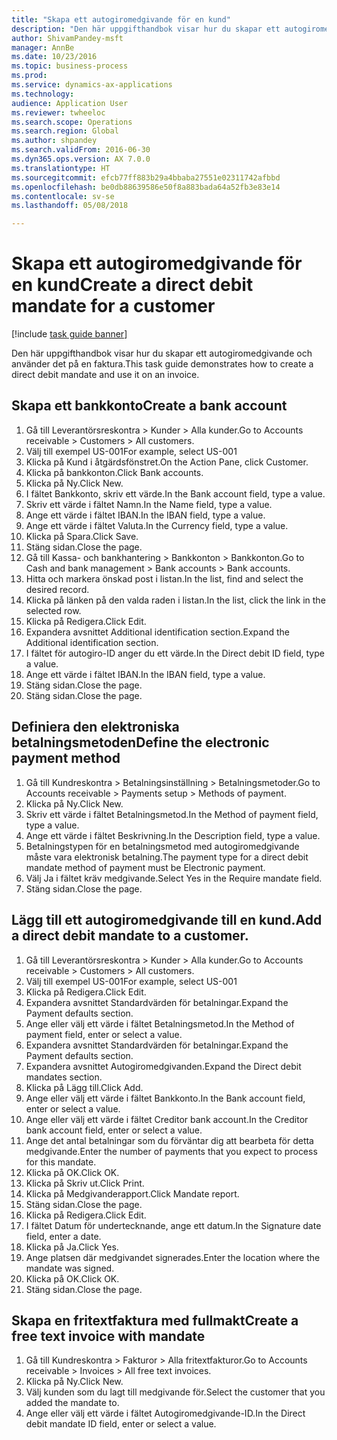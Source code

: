 ```yaml
--- 
title: "Skapa ett autogiromedgivande för en kund"
description: "Den här uppgifthandbok visar hur du skapar ett autogiromedgivande och använder det på en faktura."
author: ShivamPandey-msft
manager: AnnBe
ms.date: 10/23/2016
ms.topic: business-process
ms.prod: 
ms.service: dynamics-ax-applications
ms.technology: 
audience: Application User
ms.reviewer: twheeloc
ms.search.scope: Operations
ms.search.region: Global
ms.author: shpandey
ms.search.validFrom: 2016-06-30
ms.dyn365.ops.version: AX 7.0.0
ms.translationtype: HT
ms.sourcegitcommit: efcb77ff883b29a4bbaba27551e02311742afbbd
ms.openlocfilehash: be0db88639586e50f8a883bada64a52fb3e83e14
ms.contentlocale: sv-se
ms.lasthandoff: 05/08/2018

---
```

# <a name="create-a-direct-debit-mandate-for-a-customer"></a><span data-ttu-id="4e408-103">Skapa ett autogiromedgivande för en kund</span><span class="sxs-lookup"><span data-stu-id="4e408-103">Create a direct debit mandate for a customer</span></span>

[!include [task guide banner](../../includes/task-guide-banner.md)]

<span data-ttu-id="4e408-104">Den här uppgifthandbok visar hur du skapar ett autogiromedgivande och använder det på en faktura.</span><span class="sxs-lookup"><span data-stu-id="4e408-104">This task guide demonstrates how to create a direct debit mandate and use it on an invoice.</span></span>


## <a name="create-a-bank-account"></a><span data-ttu-id="4e408-105">Skapa ett bankkonto</span><span class="sxs-lookup"><span data-stu-id="4e408-105">Create a bank account</span></span>
1. <span data-ttu-id="4e408-106">Gå till Leverantörsreskontra > Kunder > Alla kunder.</span><span class="sxs-lookup"><span data-stu-id="4e408-106">Go to Accounts receivable > Customers > All customers.</span></span>
2. <span data-ttu-id="4e408-107">Välj till exempel US-001</span><span class="sxs-lookup"><span data-stu-id="4e408-107">For example, select US-001</span></span>
3. <span data-ttu-id="4e408-108">Klicka på Kund i åtgärdsfönstret.</span><span class="sxs-lookup"><span data-stu-id="4e408-108">On the Action Pane, click Customer.</span></span>
4. <span data-ttu-id="4e408-109">Klicka på bankkonton.</span><span class="sxs-lookup"><span data-stu-id="4e408-109">Click Bank accounts.</span></span>
5. <span data-ttu-id="4e408-110">Klicka på Ny.</span><span class="sxs-lookup"><span data-stu-id="4e408-110">Click New.</span></span>
6. <span data-ttu-id="4e408-111">I fältet Bankkonto, skriv ett värde.</span><span class="sxs-lookup"><span data-stu-id="4e408-111">In the Bank account field, type a value.</span></span>
7. <span data-ttu-id="4e408-112">Skriv ett värde i fältet Namn.</span><span class="sxs-lookup"><span data-stu-id="4e408-112">In the Name field, type a value.</span></span>
8. <span data-ttu-id="4e408-113">Ange ett värde i fältet IBAN.</span><span class="sxs-lookup"><span data-stu-id="4e408-113">In the IBAN field, type a value.</span></span>
9. <span data-ttu-id="4e408-114">Ange ett värde i fältet Valuta.</span><span class="sxs-lookup"><span data-stu-id="4e408-114">In the Currency field, type a value.</span></span>
10. <span data-ttu-id="4e408-115">Klicka på Spara.</span><span class="sxs-lookup"><span data-stu-id="4e408-115">Click Save.</span></span>
11. <span data-ttu-id="4e408-116">Stäng sidan.</span><span class="sxs-lookup"><span data-stu-id="4e408-116">Close the page.</span></span>
12. <span data-ttu-id="4e408-117">Gå till Kassa- och bankhantering > Bankkonton > Bankkonton.</span><span class="sxs-lookup"><span data-stu-id="4e408-117">Go to Cash and bank management > Bank accounts > Bank accounts.</span></span>
13. <span data-ttu-id="4e408-118">Hitta och markera önskad post i listan.</span><span class="sxs-lookup"><span data-stu-id="4e408-118">In the list, find and select the desired record.</span></span>
14. <span data-ttu-id="4e408-119">Klicka på länken på den valda raden i listan.</span><span class="sxs-lookup"><span data-stu-id="4e408-119">In the list, click the link in the selected row.</span></span>
15. <span data-ttu-id="4e408-120">Klicka på Redigera.</span><span class="sxs-lookup"><span data-stu-id="4e408-120">Click Edit.</span></span>
16. <span data-ttu-id="4e408-121">Expandera avsnittet Additional identification section.</span><span class="sxs-lookup"><span data-stu-id="4e408-121">Expand the Additional identification section.</span></span>
17. <span data-ttu-id="4e408-122">I fältet för autogiro-ID anger du ett värde.</span><span class="sxs-lookup"><span data-stu-id="4e408-122">In the Direct debit ID field, type a value.</span></span>
18. <span data-ttu-id="4e408-123">Ange ett värde i fältet IBAN.</span><span class="sxs-lookup"><span data-stu-id="4e408-123">In the IBAN field, type a value.</span></span>
19. <span data-ttu-id="4e408-124">Stäng sidan.</span><span class="sxs-lookup"><span data-stu-id="4e408-124">Close the page.</span></span>
20. <span data-ttu-id="4e408-125">Stäng sidan.</span><span class="sxs-lookup"><span data-stu-id="4e408-125">Close the page.</span></span>

## <a name="define-the-electronic-payment-method"></a><span data-ttu-id="4e408-126">Definiera den elektroniska betalningsmetoden</span><span class="sxs-lookup"><span data-stu-id="4e408-126">Define the electronic payment method</span></span>
1. <span data-ttu-id="4e408-127">Gå till Kundreskontra > Betalningsinställning > Betalningsmetoder.</span><span class="sxs-lookup"><span data-stu-id="4e408-127">Go to Accounts receivable > Payments setup > Methods of payment.</span></span>
2. <span data-ttu-id="4e408-128">Klicka på Ny.</span><span class="sxs-lookup"><span data-stu-id="4e408-128">Click New.</span></span>
3. <span data-ttu-id="4e408-129">Skriv ett värde i fältet Betalningsmetod.</span><span class="sxs-lookup"><span data-stu-id="4e408-129">In the Method of payment field, type a value.</span></span>
4. <span data-ttu-id="4e408-130">Ange ett värde i fältet Beskrivning.</span><span class="sxs-lookup"><span data-stu-id="4e408-130">In the Description field, type a value.</span></span>
5. <span data-ttu-id="4e408-131">Betalningstypen för en betalningsmetod med autogiromedgivande måste vara elektronisk betalning.</span><span class="sxs-lookup"><span data-stu-id="4e408-131">The payment type for a direct debit mandate method of payment must be Electronic payment.</span></span>
6. <span data-ttu-id="4e408-132">Välj Ja i fältet kräv medgivande.</span><span class="sxs-lookup"><span data-stu-id="4e408-132">Select Yes in the Require mandate field.</span></span>
7. <span data-ttu-id="4e408-133">Stäng sidan.</span><span class="sxs-lookup"><span data-stu-id="4e408-133">Close the page.</span></span>

## <a name="add-a-direct-debit-mandate-to-a-customer"></a><span data-ttu-id="4e408-134">Lägg till ett autogiromedgivande till en kund.</span><span class="sxs-lookup"><span data-stu-id="4e408-134">Add a direct debit mandate to a customer.</span></span>
1. <span data-ttu-id="4e408-135">Gå till Leverantörsreskontra > Kunder > Alla kunder.</span><span class="sxs-lookup"><span data-stu-id="4e408-135">Go to Accounts receivable > Customers > All customers.</span></span>
2. <span data-ttu-id="4e408-136">Välj till exempel US-001</span><span class="sxs-lookup"><span data-stu-id="4e408-136">For example, select US-001</span></span>
3. <span data-ttu-id="4e408-137">Klicka på Redigera.</span><span class="sxs-lookup"><span data-stu-id="4e408-137">Click Edit.</span></span>
4. <span data-ttu-id="4e408-138">Expandera avsnittet Standardvärden för betalningar.</span><span class="sxs-lookup"><span data-stu-id="4e408-138">Expand the Payment defaults section.</span></span>
5. <span data-ttu-id="4e408-139">Ange eller välj ett värde i fältet Betalningsmetod.</span><span class="sxs-lookup"><span data-stu-id="4e408-139">In the Method of payment field, enter or select a value.</span></span>
6. <span data-ttu-id="4e408-140">Expandera avsnittet Standardvärden för betalningar.</span><span class="sxs-lookup"><span data-stu-id="4e408-140">Expand the Payment defaults section.</span></span>
7. <span data-ttu-id="4e408-141">Expandera avsnittet Autogiromedgivanden.</span><span class="sxs-lookup"><span data-stu-id="4e408-141">Expand the Direct debit mandates section.</span></span>
8. <span data-ttu-id="4e408-142">Klicka på Lägg till.</span><span class="sxs-lookup"><span data-stu-id="4e408-142">Click Add.</span></span>
9. <span data-ttu-id="4e408-143">Ange eller välj ett värde i fältet Bankkonto.</span><span class="sxs-lookup"><span data-stu-id="4e408-143">In the Bank account field, enter or select a value.</span></span>
10. <span data-ttu-id="4e408-144">Ange eller välj ett värde i fältet Creditor bank account.</span><span class="sxs-lookup"><span data-stu-id="4e408-144">In the Creditor bank account field, enter or select a value.</span></span>
11. <span data-ttu-id="4e408-145">Ange det antal betalningar som du förväntar dig att bearbeta för detta medgivande.</span><span class="sxs-lookup"><span data-stu-id="4e408-145">Enter the number of payments that you expect to process for this mandate.</span></span>
12. <span data-ttu-id="4e408-146">Klicka på OK.</span><span class="sxs-lookup"><span data-stu-id="4e408-146">Click OK.</span></span>
13. <span data-ttu-id="4e408-147">Klicka på Skriv ut.</span><span class="sxs-lookup"><span data-stu-id="4e408-147">Click Print.</span></span>
14. <span data-ttu-id="4e408-148">Klicka på Medgivanderapport.</span><span class="sxs-lookup"><span data-stu-id="4e408-148">Click Mandate report.</span></span>
15. <span data-ttu-id="4e408-149">Stäng sidan.</span><span class="sxs-lookup"><span data-stu-id="4e408-149">Close the page.</span></span>
16. <span data-ttu-id="4e408-150">Klicka på Redigera.</span><span class="sxs-lookup"><span data-stu-id="4e408-150">Click Edit.</span></span>
17. <span data-ttu-id="4e408-151">I fältet Datum för undertecknande, ange ett datum.</span><span class="sxs-lookup"><span data-stu-id="4e408-151">In the Signature date field, enter a date.</span></span>
18. <span data-ttu-id="4e408-152">Klicka på Ja.</span><span class="sxs-lookup"><span data-stu-id="4e408-152">Click Yes.</span></span>
19. <span data-ttu-id="4e408-153">Ange platsen där medgivandet signerades.</span><span class="sxs-lookup"><span data-stu-id="4e408-153">Enter the location where the mandate was signed.</span></span>
20. <span data-ttu-id="4e408-154">Klicka på OK.</span><span class="sxs-lookup"><span data-stu-id="4e408-154">Click OK.</span></span>
21. <span data-ttu-id="4e408-155">Stäng sidan.</span><span class="sxs-lookup"><span data-stu-id="4e408-155">Close the page.</span></span>

## <a name="create-a-free-text-invoice-with-mandate"></a><span data-ttu-id="4e408-156">Skapa en fritextfaktura med fullmakt</span><span class="sxs-lookup"><span data-stu-id="4e408-156">Create a free text invoice with mandate</span></span>
1. <span data-ttu-id="4e408-157">Gå till Kundreskontra > Fakturor > Alla fritextfakturor.</span><span class="sxs-lookup"><span data-stu-id="4e408-157">Go to Accounts receivable > Invoices > All free text invoices.</span></span>
2. <span data-ttu-id="4e408-158">Klicka på Ny.</span><span class="sxs-lookup"><span data-stu-id="4e408-158">Click New.</span></span>
3. <span data-ttu-id="4e408-159">Välj kunden som du lagt till medgivande för.</span><span class="sxs-lookup"><span data-stu-id="4e408-159">Select the customer that you added the mandate to.</span></span>
4. <span data-ttu-id="4e408-160">Ange eller välj ett värde i fältet Autogiromedgivande-ID.</span><span class="sxs-lookup"><span data-stu-id="4e408-160">In the Direct debit mandate ID field, enter or select a value.</span></span>


